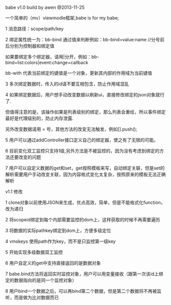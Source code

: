 babe v1.0 build by awen @2013-11-25

一个简单的（mv）viewmodle框架,babe is for my babe;

1 消息路径：scope/path/key

2 绑定属性统一为：bb-bind 通过值来判断例如：bb-bind=value:name  //分号前后分别为控制器和绑定值

  如果要绑定多个绑定器，请用|分开，例如：bb-bind=list:colors|event:change=callback
  
  bb-with 代表当前绑定的键值是一个对象，更新其内部的作用域为当前键值
  
3 多次绑定数据时，传入的id请不要互相包含，防止作用域混乱

4 如果绑定数据后，用户想手动改变数据以刷新ui，直接修改绑定的json对象就行了.

  但值得注意的是，该操作如果是列表级别的绑定，那么列表会重绘，所以事件绑定最好是代理级别的，防止内存泄露.
  
  另外改变数据请用 = 号，其他方法的改变无法触发，例如[].push();
  
5 用户可以通过addController接口定义自己的绑定器，使之有了无限的可能。

6 目前变化双工监控只支持1级,另外方法是不被监控的，因为没有考虑到绑定的方法还要改变的问题

7 用户可以自定义数据的get和set，get按照模板来写，自动绑定关联，但是set的解析需要用户手动改变关联，因为内容格式变化太复杂，按照原来的模板无法正确解析

v1.1 修改

1 clone对象以前使用JSON来生成，优点高效，简单，但是不能格式化function，改为递归

2 将scopeid绑定到每个内部需要监控的dom上，这样获取的时候不再需要遍历

3 将数据的实际pathkey绑定到dom上，方便多级定位

4 vmskeys 使用path作为key，而不是只监控第一级key

5 开始实现多级数据双工监控

6 用户自定义的get中支持直接返回的是数据对象

7 babe.bind方法将返回实时监控对象，用户可以用变量接收（跟第一次该id上绑定的数据指向的是同一个监控对象）

8 用户bind一个数据之后，可以再bind第二个数据，但是第二个数据将不再被监听，而是做为比对数据而已